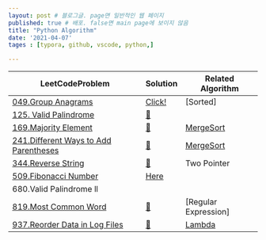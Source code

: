 ```yaml
---
layout: post # 블로그글. page면 일반적인 웹 페이지
published: true # 배포. false면 main page에 보이지 않음
title: "Python Algorithm"
date: '2021-04-07'
tages : [typora, github, vscode, python,]

---
```




| LeetCodeProblem                                              | Solution                                                     | Related Algorithm                                            |
| ------------------------------------------------------------ | ------------------------------------------------------------ | ------------------------------------------------------------ |
| [049.Group Anagrams](https://leetcode.com/problems/group-anagrams/) | [Click!](https://github.com/WonhyeokJung/PythonAlgorithm/blob/master/LeetCode/049.Group%20Anagrams) | [Sorted]                                                     |
| [125. Valid Palindrome](https://leetcode.com/problems/valid-palindrome/) | [🍳](https://github.com/WonhyeokJung/PythonAlgorithm/blob/master/LeetCode/125.%20Valid%20Palindrome.py) |                                                              |
| [169.Majority Element](leetcode.com/problems/majority-element/) | [🍖](https://github.com/WonhyeokJung/PythonAlgorithm/blob/master/LeetCode/169.MajorityElement.py) | [MergeSort](https://github.com/WonhyeokJung/PythonAlgorithm/blob/master/MergeSort.py) |
| [241.Different Ways to Add Parentheses](https://leetcode.com/problems/different-ways-to-add-parentheses/) | [🍉](https://github.com/WonhyeokJung/PythonAlgorithm/blob/master/LeetCode/241.DifferentWaysToAddParentheses.py) | [MergeSort](https://github.com/WonhyeokJung/PythonAlgorithm/blob/master/MergeSort.py) |
| [344.Reverse String](https://leetcode.com/problems/reverse-string/) | [🍟](https://github.com/WonhyeokJung/PythonAlgorithm/blob/master/LeetCode/344.%20Reverse%20String.py) | Two Pointer                                                  |
| [509.Fibonacci Number](https://leetcode.com/problems/fibonacci-number/) | [Here](https://github.com/WonhyeokJung/PythonAlgorithm/blob/master/LeetCode/509.FibonacciNumber.py) |                                                              |
| 680.Valid Palindrome ll                                      |                                                              |                                                              |
| [819.Most Common Word](https://leetcode.com/problems/most-common-word/) | [🥩](https://github.com/WonhyeokJung/PythonAlgorithm/blob/master/LeetCode/819.Most%20Common%20Word.py) | [Regular Expression]                                         |
| [937.Reorder Data in Log Files](https://leetcode.com/problems/reorder-data-in-log-files/) | [🍔](https://github.com/WonhyeokJung/PythonAlgorithm/blob/master/LeetCode/937.Reorder%20Data%20in%20Log%20Files.py) | [Lambda](https://github.com/WonhyeokJung/PythonAlgorithm/blob/master/lambda.py) |

